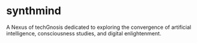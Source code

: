 # synthmind
A Nexus of techGnosis dedicated to exploring the convergence of artificial intelligence, consciousness studies, and digital enlightenment.
